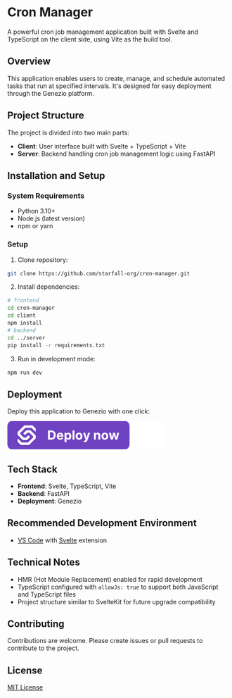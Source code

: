 # Cron Manager

A powerful cron job management application built with Svelte and TypeScript on the client side, using Vite as the build tool.

## Overview

This application enables users to create, manage, and schedule automated tasks that run at specified intervals. It's designed for easy deployment through the Genezio platform.

## Project Structure

The project is divided into two main parts:

- **Client**: User interface built with Svelte + TypeScript + Vite
- **Server**: Backend handling cron job management logic using FastAPI

## Installation and Setup

### System Requirements

- Python 3.10+
- Node.js (latest version)
- npm or yarn

### Setup

1. Clone repository:

```bash
git clone https://github.com/starfall-org/cron-manager.git
```

2. Install dependencies:

```bash
# frontend
cd cron-manager
cd client
npm install
# backend
cd ../server
pip install -r requirements.txt
```

3. Run in development mode:

```bash
npm run dev
```

## Deployment

Deploy this application to Genezio with one click:

[![Genezio Deploy](https://raw.githubusercontent.com/Genez-io/graphics/main/svg/deploy-button.svg)](https://app.genez.io/start/deploy?repository=https://github.com/starfall-app/cron-manager)

## Tech Stack

- **Frontend**: Svelte, TypeScript, Vite
- **Backend**: FastAPI
- **Deployment**: Genezio

## Recommended Development Environment

- [VS Code](https://code.visualstudio.com/) with [Svelte](https://marketplace.visualstudio.com/items?itemName=svelte.svelte-vscode) extension

## Technical Notes

- HMR (Hot Module Replacement) enabled for rapid development
- TypeScript configured with `allowJs: true` to support both JavaScript and TypeScript files
- Project structure similar to SvelteKit for future upgrade compatibility

## Contributing

Contributions are welcome. Please create issues or pull requests to contribute to the project.

## License

[MIT License](LICENSE)
